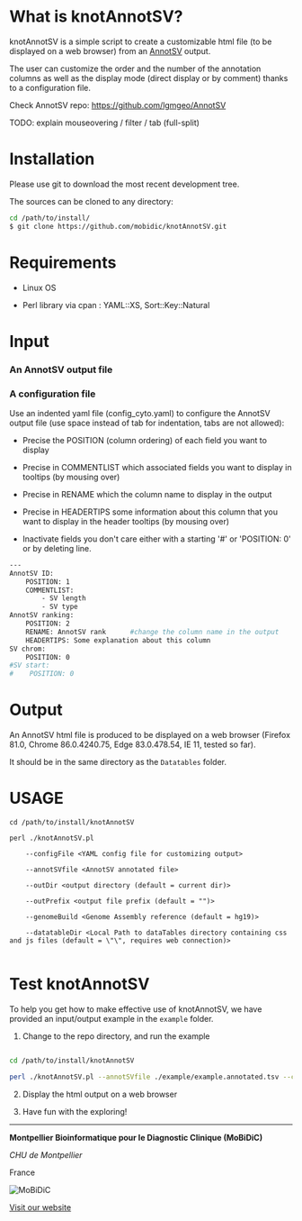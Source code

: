 # What is knotAnnotSV?

knotAnnotSV is a simple script to create a customizable html file (to be displayed on a web browser) from an [AnnotSV](https://lbgi.fr/AnnotSV) output.

The user can customize the order and the number of the annotation columns as well as the display mode (direct display or by comment) thanks to a configuration file.

Check AnnotSV repo: https://github.com/lgmgeo/AnnotSV

TODO: explain mouseovering / filter / tab (full-split)


# Installation

Please use git to download the most recent development tree.

The sources can be cloned to any directory:
```bash
cd /path/to/install/
$ git clone https://github.com/mobidic/knotAnnotSV.git
```

# Requirements 

- Linux OS

- Perl library via cpan : YAML::XS, Sort::Key::Natural


# Input

### An AnnotSV output file


### A configuration file

Use an indented yaml file (config_cyto.yaml) to configure the AnnotSV output file (use space instead of tab for indentation, tabs are not allowed):

- Precise the POSITION (column ordering) of each field you want to display

- Precise in COMMENTLIST which associated fields you want to display in tooltips (by mousing over)

- Precise in RENAME which the column name to display in the output

- Precise in HEADERTIPS some information about this column that you want to display in the header tooltips (by mousing over)

- Inactivate fields you don't care either with a starting '#' or 'POSITION: 0' or by deleting line.

```bash
---
AnnotSV ID:
    POSITION: 1
    COMMENTLIST:
        - SV length
        - SV type
AnnotSV ranking:
    POSITION: 2
    RENAME: AnnotSV rank      #change the column name in the output 
    HEADERTIPS: Some explanation about this column
SV chrom:
    POSITION: 0
#SV start:
#    POSITION: 0
```

# Output

An AnnotSV html file is produced to be displayed on a web browser (Firefox 81.0, Chrome 86.0.4240.75, Edge 83.0.478.54, IE 11, tested so far). 

It should be in the same directory as the ```Datatables``` folder. 


# USAGE
```
cd /path/to/install/knotAnnotSV

perl ./knotAnnotSV.pl

    --configFile <YAML config file for customizing output>

    --annotSVfile <AnnotSV annotated file> 

    --outDir <output directory (default = current dir)> 

    --outPrefix <output file prefix (default = "")> 
    
    --genomeBuild <Genome Assembly reference (default = hg19)>

    --datatableDir <Local Path to dataTables directory containing css and js files (default = \"\", requires web connection)>
  
```

# Test knotAnnotSV

To help you get how to make effective use of knotAnnotSV, we have provided an input/output example in the ```example``` folder. 

1. Change to the repo directory, and run the example
```bash

cd /path/to/install/knotAnnotSV

perl ./knotAnnotSV.pl --annotSVfile ./example/example.annotated.tsv --configFile ./config_cyto.yaml
```
2. Display the html output on a web browser

3. Have fun with the exploring!



--------------------------------------------------------------------------------

**Montpellier Bioinformatique pour le Diagnostic Clinique (MoBiDiC)**

*CHU de Montpellier*

France

![MoBiDiC](https://raw.githubusercontent.com/mobidic/Captain-ACHAB/master/img/logo-mobidic.png)

[Visit our website](https://neuro-2.iurc.montp.inserm.fr/mobidic/)
